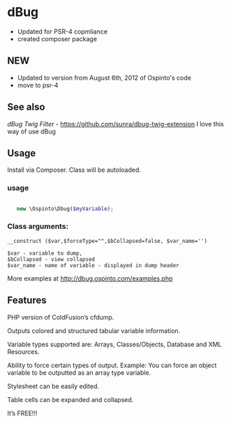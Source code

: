 # dBug
- Updated for PSR-4 copmliance
- created composer package

## NEW
- Updated to version from August 6th, 2012 of Ospinto's code
- move to psr-4

## See also 
*dBug Twig Filter* - https://github.com/sunra/dbug-twig-extension
I love this way of use dBug


## Usage

Install via Composer.
Class will be autoloaded.


### usage 
``` php

   new \Ospinto\Dbug($myVariable);

```

### Class arguments:

    __construct ($var,$forceType="",$bCollapsed=false, $var_name='')

    $var - variable to dump,
    $bCollapsed - view collapsed
    $var_name - name of variable - displayed in dump header



More examples at http://dbug.ospinto.com/examples.php

## Features

PHP version of ColdFusion’s cfdump.

Outputs colored and structured tabular variable information.

Variable types supported are: Arrays, Classes/Objects, Database and XML Resources.

Ability to force certain types of output. Example: You can force an
object variable to be outputted as an array type variable.

Stylesheet can be easily edited.

Table cells can be expanded and collapsed.

It’s FREE!!!
